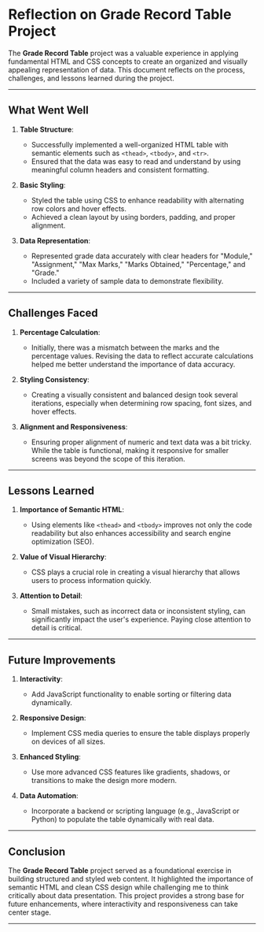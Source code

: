 # Reflection on Grade Record Table Project

The **Grade Record Table** project was a valuable experience in applying fundamental HTML and CSS concepts to create an organized and visually appealing representation of data. This document reflects on the process, challenges, and lessons learned during the project.

---

## What Went Well

1. **Table Structure**:
   - Successfully implemented a well-organized HTML table with semantic elements such as `<thead>`, `<tbody>`, and `<tr>`.
   - Ensured that the data was easy to read and understand by using meaningful column headers and consistent formatting.

2. **Basic Styling**:
   - Styled the table using CSS to enhance readability with alternating row colors and hover effects.
   - Achieved a clean layout by using borders, padding, and proper alignment.

3. **Data Representation**:
   - Represented grade data accurately with clear headers for "Module," "Assignment," "Max Marks," "Marks Obtained," "Percentage," and "Grade."
   - Included a variety of sample data to demonstrate flexibility.

---

## Challenges Faced

1. **Percentage Calculation**:
   - Initially, there was a mismatch between the marks and the percentage values. Revising the data to reflect accurate calculations helped me better understand the importance of data accuracy.

2. **Styling Consistency**:
   - Creating a visually consistent and balanced design took several iterations, especially when determining row spacing, font sizes, and hover effects.

3. **Alignment and Responsiveness**:
   - Ensuring proper alignment of numeric and text data was a bit tricky. While the table is functional, making it responsive for smaller screens was beyond the scope of this iteration.

---

## Lessons Learned

1. **Importance of Semantic HTML**:
   - Using elements like `<thead>` and `<tbody>` improves not only the code readability but also enhances accessibility and search engine optimization (SEO).

2. **Value of Visual Hierarchy**:
   - CSS plays a crucial role in creating a visual hierarchy that allows users to process information quickly.

3. **Attention to Detail**:
   - Small mistakes, such as incorrect data or inconsistent styling, can significantly impact the user's experience. Paying close attention to detail is critical.

---

## Future Improvements

1. **Interactivity**:
   - Add JavaScript functionality to enable sorting or filtering data dynamically.
   
2. **Responsive Design**:
   - Implement CSS media queries to ensure the table displays properly on devices of all sizes.

3. **Enhanced Styling**:
   - Use more advanced CSS features like gradients, shadows, or transitions to make the design more modern.

4. **Data Automation**:
   - Incorporate a backend or scripting language (e.g., JavaScript or Python) to populate the table dynamically with real data.

---

## Conclusion

The **Grade Record Table** project served as a foundational exercise in building structured and styled web content. It highlighted the importance of semantic HTML and clean CSS design while challenging me to think critically about data presentation. This project provides a strong base for future enhancements, where interactivity and responsiveness can take center stage.

---

